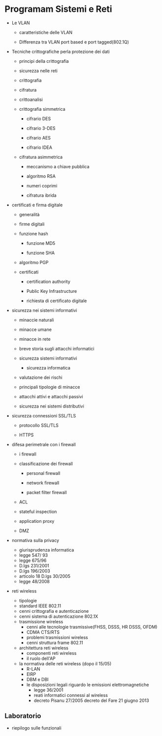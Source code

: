 # Programam Sistemi e Reti

- Le VLAN
	
	- caratteristiche delle VLAN
	
	- Differenza tra VLAN port based e port tagged(802.1Q)

- Tecniche crittografiche perla protezione dei dati
	
	- principi della crittografia
	
	- sicurezza nelle reti
	
	- crittografia
	
	- cifratura
	
	- crittoanalisi
	
	- crittografia simmetrica
		
		- cifrario DES
		
		- cifrario 3-DES
		
		- cifrario AES
		
		- cifrario IDEA
	
	-  cifratura asimmetrica
		
		- meccanismo a chiave pubblica
		
		- algoritmo RSA
		
		- numeri coprimi
		
		- cifratura ibrida
- certificati e firma digitale
	
	- generalità
	
	- firme digitali
	
	- funzione hash
		
		- funzione MD5
		
		- funzione SHA
	
	- algoritmo PGP
	
	- certificati
		- certification authority
		
		- Public Key Infrastructure
		
		- richiesta di certificato digitale

- sicurezza nei sistemi informativi
	
	- minaccie naturali
	
	- minacce umane
	
	- minacce in rete 
	
	- breve storia sugli attacchi informatici
	
	- sicurezza sistemi informativi
		
		- sicurezza informatica
	
	- valutazione dei rischi
	
	- principali tipologie di minacce
	
	- attacchi attivi e attacchi passivi
	
	- sicurezza nei sistemi distributivi

- sicurezza connessioni SSL/TLS
	
	- protocollo SSL/TLS
	
	- HTTPS

- difesa perimetrale con i firewall 
	
	- i firewall 
	
	- classificazione dei firewall
		
		- personal firewall
		
		- network firewall 
		
		- packet filter firewall
	
	- ACL
	
	- stateful inspection
	
	- application proxy
	
	- DMZ

- normativa sulla privacy
	
	- giurisprudenza informatica
	- legge 547/ 93
	- legge 675/96
	- D.lgs 231/2001
	- D.lgs 196/2003
	- articolo 18 D.lgs 30/2005
	- legge 48/2008

- reti wireless
	- tipologie
	- standard IEEE 802.11
	- cenni crittografia e autenticazione
	- cenni sistema di autenticazione 802.1X
	- trasmissione wireless
		- cenni alle tecnologie trasmissive(FHSS, DSSS, HR DSSS, OFDM)
		- CDMA CTS/RTS
		- problemi trasmissioni wireless
		- cenni struttura frame 802.11
	- architettura reti wireless
		- componenti reti wireless
		- il ruolo dell'AP
	- la normativa delle reti wireless (dopo il 15/05)
		- R-LAN
		- EIRP 
		- DBM e DBI
		- le disposizioni legali riguardo le emissioni elettromagnetiche
			- legge 36/2001
			- reati informatici connessi al wireless
			- decreto Pisanu 27/2005 decreto del Fare 21 giugno 2013

## Laboratorio

- riepilogo sulle funzionali
<!--stackedit_data:
eyJoaXN0b3J5IjpbLTEyNDYzNzcxODAsMjEwMzIxNDU3NCwtMj
A4ODc0NjYxMl19
-->
